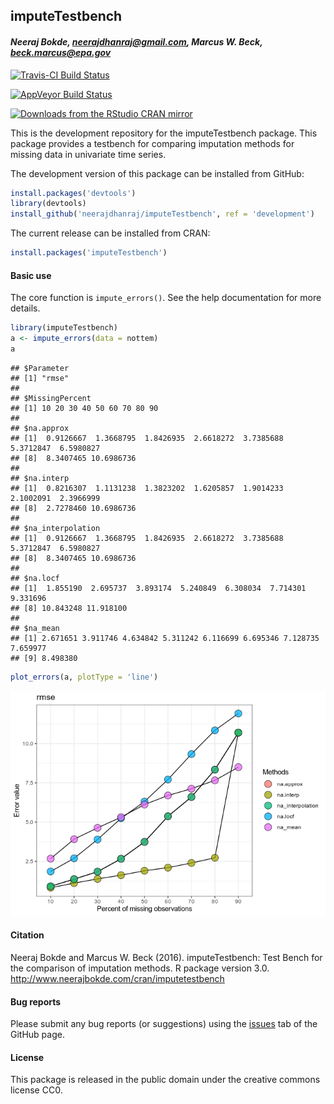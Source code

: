 
## imputeTestbench

#### *Neeraj Bokde, <neerajdhanraj@gmail.com>, Marcus W. Beck, <beck.marcus@epa.gov>*

[![Travis-CI Build
Status](https://travis-ci.org/fawda123/imputeTestbench.svg?branch=master)](https://travis-ci.org/fawda123/imputeTestbench)

[![AppVeyor Build
Status](https://ci.appveyor.com/api/projects/status/github/fawda123/imputeTestbench?branch=master&svg=true)](https://ci.appveyor.com/project/fawda123/imputeTestbench)

[![Downloads from the RStudio CRAN
mirror](http://cranlogs.r-pkg.org/badges/grand-total/imputeTestbench)](https://CRAN.R-project.org/package=imputeTestbench)

This is the development repository for the imputeTestbench package. This
package provides a testbench for comparing imputation methods for
missing data in univariate time series.

The development version of this package can be installed from GitHub:

``` r
install.packages('devtools')
library(devtools)
install_github('neerajdhanraj/imputeTestbench', ref = 'development')
```

The current release can be installed from CRAN:

``` r
install.packages('imputeTestbench')
```

#### Basic use

The core function is `impute_errors()`. See the help documentation for
more details.

``` r
library(imputeTestbench)
a <- impute_errors(data = nottem)
a
```

    ## $Parameter
    ## [1] "rmse"
    ## 
    ## $MissingPercent
    ## [1] 10 20 30 40 50 60 70 80 90
    ## 
    ## $na.approx
    ## [1]  0.9126667  1.3668795  1.8426935  2.6618272  3.7385688  5.3712847  6.5980827
    ## [8]  8.3407465 10.6986736
    ## 
    ## $na.interp
    ## [1]  0.8216307  1.1131238  1.3823202  1.6205857  1.9014233  2.1002091  2.3966999
    ## [8]  2.7278460 10.6986736
    ## 
    ## $na_interpolation
    ## [1]  0.9126667  1.3668795  1.8426935  2.6618272  3.7385688  5.3712847  6.5980827
    ## [8]  8.3407465 10.6986736
    ## 
    ## $na.locf
    ## [1]  1.855190  2.695737  3.893174  5.240849  6.308034  7.714301  9.331696
    ## [8] 10.843248 11.918100
    ## 
    ## $na_mean
    ## [1] 2.671651 3.911746 4.634842 5.311242 6.116699 6.695346 7.128735 7.659977
    ## [9] 8.498380

``` r
plot_errors(a, plotType = 'line')
```

![](README_files/figure-gfm/unnamed-chunk-3-1.png)<!-- -->

#### Citation

Neeraj Bokde and Marcus W. Beck (2016). imputeTestbench: Test Bench for
the comparison of imputation methods. R package version 3.0.
<http://www.neerajbokde.com/cran/imputetestbench>

#### Bug reports

Please submit any bug reports (or suggestions) using the
[issues](https://github.com/neerajdhanraj/imputeTestbench/issues) tab of
the GitHub page.

#### License

This package is released in the public domain under the creative commons
license CC0.

<!-- README.md is generated from README.Rmd. Please edit that file -->
